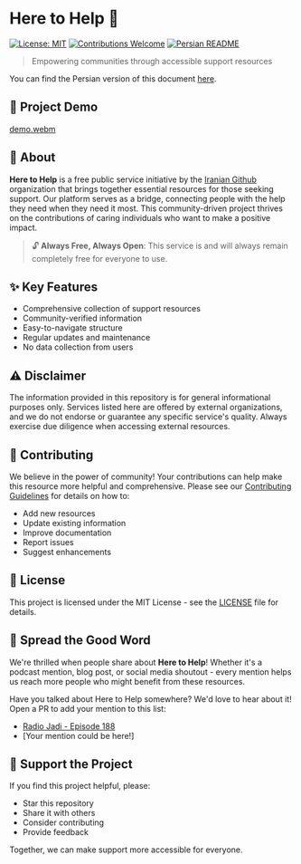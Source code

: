 # Here to Help 🤝

[![License: MIT](https://img.shields.io/badge/License-MIT-yellow.svg)](LICENSE.md)
[![Contributions Welcome](https://img.shields.io/badge/contributions-welcome-brightgreen.svg?style=flat)](CONTRIBUTING.md)
[![Persian README](https://img.shields.io/badge/lang-Persian-blue.svg)](README-fa.md)

> Empowering communities through accessible support resources

You can find the Persian version of this document [here](README-fa.md).

## 🎥 Project Demo

[demo.webm](https://raw.githubusercontent.com/iranian-github/here-to-help/main/public/demo.webm)

## 🌟 About

**Here to Help** is a free public service initiative by the [Iranian Github](https://github.com/iranian-github) organization that brings together essential resources for those seeking support. Our platform serves as a bridge, connecting people with the help they need when they need it most. This community-driven project thrives on the contributions of caring individuals who want to make a positive impact.

> 🔓 **Always Free, Always Open**: This service is and will always remain completely free for everyone to use.

## ✨ Key Features

- Comprehensive collection of support resources
- Community-verified information
- Easy-to-navigate structure
- Regular updates and maintenance
- No data collection from users

## ⚠️ Disclaimer

The information provided in this repository is for general informational purposes only. Services listed here are offered by external organizations, and we do not endorse or guarantee any specific service's quality. Always exercise due diligence when accessing external resources.

## 🤝 Contributing

We believe in the power of community! Your contributions can help make this resource more helpful and comprehensive. Please see our [Contributing Guidelines](CONTRIBUTING.md) for details on how to:

- Add new resources
- Update existing information
- Improve documentation
- Report issues
- Suggest enhancements

## 📄 License

This project is licensed under the MIT License - see the [LICENSE](LICENSE.md) file for details.

## 📢 Spread the Good Word

We're thrilled when people share about **Here to Help**! Whether it's a podcast mention, blog post, or social media shoutout - every mention helps us reach more people who might benefit from these resources.

Have you talked about Here to Help somewhere? We'd love to hear about it! Open a PR to add your mention to this list:

- [Radio Jadi - Episode 188](https://youtu.be/RTgaLe7ky54?si=YIAWmQnMQldlsuUW&t=2272)
- [Your mention could be here!]

## 💪 Support the Project

If you find this project helpful, please:

- Star this repository
- Share it with others
- Consider contributing
- Provide feedback

Together, we can make support more accessible for everyone.
